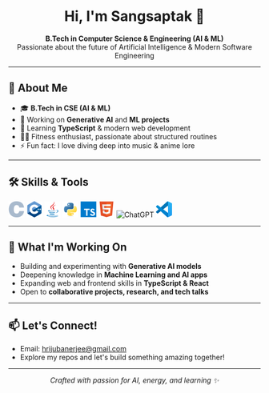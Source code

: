 <div align="center">
  <h1>Hi, I'm Sangsaptak 👋</h1>
  <p>
    <b>B.Tech in Computer Science & Engineering (AI & ML)</b><br>
    Passionate about the future of Artificial Intelligence & Modern Software Engineering
  </p>
</div>

---

## 📝 About Me

- 🎓 <b>B.Tech in CSE (AI & ML)</b>
- 🤖 Working on <b>Generative AI</b> and <b>ML projects</b>
- 🌱 Learning <b>TypeScript</b> & modern web development
- 🏋️‍♂️ Fitness enthusiast, passionate about structured routines
- ⚡ Fun fact: I love diving deep into music & anime lore

---

## 🛠️ Skills & Tools

<p align="left">
  <img src="https://raw.githubusercontent.com/devicons/devicon/master/icons/c/c-original.svg"    height="32" alt="C" />
  <img src="https://raw.githubusercontent.com/devicons/devicon/master/icons/cplusplus/cplusplus-original.svg" height="32" alt="C++" />
  <img src="https://raw.githubusercontent.com/devicons/devicon/master/icons/java/java-original.svg" height="32" alt="Java" />
  <img src="https://raw.githubusercontent.com/devicons/devicon/master/icons/python/python-original.svg" height="32" alt="Python" />
  <img src="https://raw.githubusercontent.com/devicons/devicon/master/icons/typescript/typescript-original.svg" height="32" alt="TypeScript" />
  <img src="https://raw.githubusercontent.com/devicons/devicon/master/icons/html5/html5-original.svg" height="32" alt="HTML" />
  <img src="https://cdn.iconscout.com/icon/free/png-256/chat-gpt-3629121-3030120.png" height="32" alt="ChatGPT" />
  <img src="https://raw.githubusercontent.com/devicons/devicon/master/icons/vscode/vscode-original.svg" height="32" alt="VSCode" />
</p>

---

## 🚀 What I'm Working On

- Building and experimenting with <b>Generative AI models</b>
- Deepening knowledge in <b>Machine Learning and AI apps</b>
- Expanding web and frontend skills in <b>TypeScript & React</b>
- Open to <b>collaborative projects, research, and tech talks</b>

---

## 📫 Let's Connect!

- Email: hrijubanerjee@gmail.com
- Explore my repos and let's build something amazing together!

---

<div align="center">
  <i>Crafted with passion for AI, energy, and learning ✨</i>
</div>
